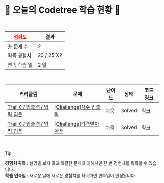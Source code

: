 # 🌲 오늘의 Codetree 학습 현황 🌲

<br />

| <span style="color:red;display:block;text-align:center;"> **성취도**</span> | 결과 |
|---|---|
| 총 문제 수 | 2 |
| 획득 경험치 | 20 / 25 XP |
| 연속 학습 일 | 2 일 |

<br />

|커리큘럼|문제|난이도|상태|코드 링크|
|---|---|---|---|---|
|[Trail 0 / 입출력 / 입력 입문](https://www.codetree.ai/trail-info/codetree-101/)|[[Challenge]점수 입출력](https://www.codetree.ai/trails/complete/curated-cards/nl-pre-input-basics-1/)|쉬움|Solved|[링크](https://github.com/kyoooooong/codetree-TILs/blob/main/250924/%EC%A0%90%EC%88%98%20%EC%9E%85%EC%B6%9C%EB%A0%A5/enter-int-and-print-score.java)|
|[Trail 0 / 입출력 / 입력 입문](https://www.codetree.ai/trail-info/codetree-101/)|[[Challenge]입력받아 계산](https://www.codetree.ai/trails/complete/curated-cards/nl-pre-input-basics-2/)|쉬움|Solved|[링크](https://github.com/kyoooooong/codetree-TILs/blob/main/250924/%EC%9E%85%EB%A0%A5%EB%B0%9B%EC%95%84%20%EA%B3%84%EC%82%B0/input-calculate.java)|


<br />

> [!TIP]
> **경험치 획득** : 설명을 보지 않고 해결한 문제에 대해서만 한 번 경험치를 획득할 수 있습니다.  
> **학습 연속일** : 새로운 날에 새로운 경험치를 획득하면 연속일이 인정됩니다.

